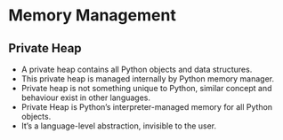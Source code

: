 # Memory Management


## Private Heap
- A private heap contains all Python objects and data structures.
- This private heap is managed internally by Python memory manager.
- Private heap is not something unique to Python, similar concept and behaviour exist in other languages.
- Private Heap is Python’s interpreter-managed memory for all Python objects.
- It’s a language-level abstraction, invisible to the user.